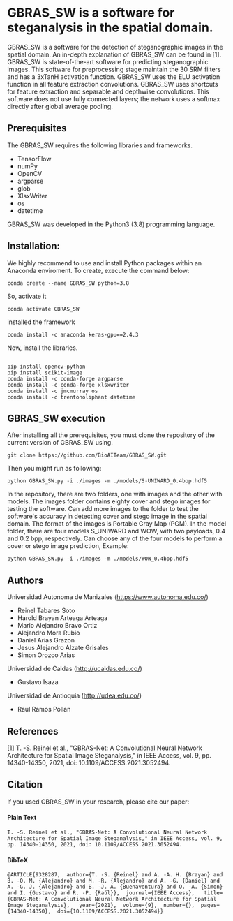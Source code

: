 # GBRAS_SW is a software for steganalysis in the spatial domain.
GBRAS_SW is a software for the detection of steganographic images in the spatial domain. An in-depth explanation of GBRAS_SW can be found in [1]. GBRAS_SW is state-of-the-art software for predicting steganographic images. This software for preprocessing stage maintain the 30 SRM filters and has a 3xTanH activation function. GBRAS_SW uses the ELU activation function in all feature extraction convolutions. GBRAS_SW uses shortcuts for feature extraction and separable and depthwise convolutions. This software does not use fully connected layers; the network uses a softmax directly after global average pooling.
## Prerequisites
The GBRAS_SW requires the following libraries and frameworks.

- TensorFlow 
-	numPy 
- OpenCV 
- argparse
- glob
- XlsxWriter
- os
- datetime


GBRAS_SW  was developed in the Python3 (3.8) programming language.

## Installation:
We highly recommend to use and install Python packages within an Anaconda enviroment. To create, execute the command below:
```
conda create --name GBRAS_SW python=3.8
```
So, activate it
```
conda activate GBRAS_SW 
```
installed the framework
```
conda install -c anaconda keras-gpu==2.4.3

```
Now, install the libraries.
```

pip install opencv-python
pip install scikit-image
conda install -c conda-forge argparse
conda install -c conda-forge xlsxwriter
conda install -c jmcmurray os
conda install -c trentonoliphant datetime
```
## GBRAS_SW execution
After installing all the prerequisites, you must clone the repository of the current version of GBRAS_SW using.
```
git clone https://github.com/BioAITeam/GBRAS_SW.git
```
Then you might run as following:
```
python GBRAS_SW.py -i ./images -m ./models/S-UNIWARD_0.4bpp.hdf5
```
In the repository, there are two folders, one with images and the other with models. The images folder contains eighty cover and stego images for testing the software. Can add more images to the folder to test the software's accuracy in detecting cover and stego image in the spatial domain.  The format of the images is Portable Gray Map (PGM). In the model folder, there are four models S_UNIWARD and WOW, with two payloads, 0.4 and 0.2 bpp, respectively.  Can choose any of the four models to perform a cover or stego image prediction, Example:

```
python GBRAS_SW.py -i ./images -m ./models/WOW_0.4bpp.hdf5
```
## Authors
Universidad Autonoma de Manizales (https://www.autonoma.edu.co/)

- Reinel Tabares Soto
- Harold Brayan Arteaga Arteaga
- Mario Alejandro Bravo Ortiz
- Alejandro Mora Rubio
- Daniel Arias Grazon
- Jesus Alejandro Alzate Grisales
- Simon Orozco Arias

Universidad de Caldas (http://ucaldas.edu.co/)

- Gustavo Isaza

Universidad de Antioquia (http://udea.edu.co/)

- Raul Ramos Pollan

## References

[1] T. -S. Reinel et al., "GBRAS-Net: A Convolutional Neural Network Architecture for Spatial Image Steganalysis," in IEEE Access, vol. 9, pp. 14340-14350, 2021, doi: 10.1109/ACCESS.2021.3052494.

## Citation

If you used GBRAS_SW in your research, please cite our paper:
#### Plain Text
```
T. -S. Reinel et al., "GBRAS-Net: A Convolutional Neural Network Architecture for Spatial Image Steganalysis," in IEEE Access, vol. 9, pp. 14340-14350, 2021, doi: 10.1109/ACCESS.2021.3052494.
```

#### BibTeX
```
@ARTICLE{9328287,  author={T. -S. {Reinel} and A. -A. H. {Brayan} and B. -O. M. {Alejandro} and M. -R. {Alejandro} and A. -G. {Daniel} and A. -G. J. {Alejandro} and B. -J. A. {Buenaventura} and O. -A. {Simon} and I. {Gustavo} and R. -P. {Raúl}},  journal={IEEE Access},   title={GBRAS-Net: A Convolutional Neural Network Architecture for Spatial Image Steganalysis},   year={2021},  volume={9},  number={},  pages={14340-14350},  doi={10.1109/ACCESS.2021.3052494}}
```

